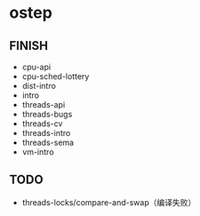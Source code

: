 # ostep

## FINISH

- cpu-api
- cpu-sched-lottery
- dist-intro
- intro
- threads-api
- threads-bugs
- threads-cv
- threads-intro
- threads-sema
- vm-intro

## TODO

- threads-locks/compare-and-swap（编译失败）
